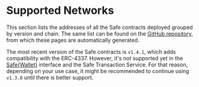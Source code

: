 # Supported Networks

This section lists the addresses of all the Safe contracts deployed grouped by version and chain. The same list can be found on the [GitHub repository](https://github.com/safe-global/safe-deployments), from which these pages are automatically generated.

The most recent version of the Safe contracts is `v1.4.1`, which adds compatibility with the ERC-4337. However, it's not supported yet in the [Safe{Wallet}](https://app.safe.global) interface and the Safe Transaction Service. For that reason, depending on your use case, it might be recommended to continue using `v1.3.0` until there is better support.